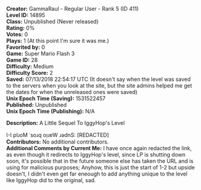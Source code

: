 **Creator:** GammaRaul - Regular User - Rank 5 (ID 411) <br>
**Level ID:** 14895 <br>
**Class:** Unpublished (Never released) <br>
**Rating:** 0% <br>
**Votes:** 0 <br>
**Plays:** 1 (At this point I'm sure it was me.) <br>
**Favorited by:** 0 <br>
**Game:** Super Mario Flash 3 <br>
**Game ID:** 28 <br>
**Difficulty:** Medium <br>
**Difficulty Score:** 2 <br>
**Saved:** 07/13/2018 22:54:17 UTC (It doesn't say when the level was saved to the servers when you look at the site, but the site admins helped me get the dates for when the unreleased ones were saved) <br>
**Unix Epoch Time (Saving):** 1531522457 <br>
**Published:** Unpublished <br>
**Unix Epoch Time (Publishing):** N/A

**Description:** A Little Sequel To IggyHop's Level

Ɩ-Ɩ plɹoM ˙soɹq oᴉɹɐW ɹǝdnS: [REDACTED] <br>
**Contributors:** No additional contributors. <br>
**Additional Comments by Current Me:** I have once again redacted the link, as even though it redirects to IggyHop's level, since LP is shutting down soon, it's possible that in the future someone else has taken the URL and is using for malicious purposes; Anyhow, this is just the start of 1-2 but upside doesn't, I didn't even get far eneough to add anything unique to the level like IggyHop did to the original, sad.
